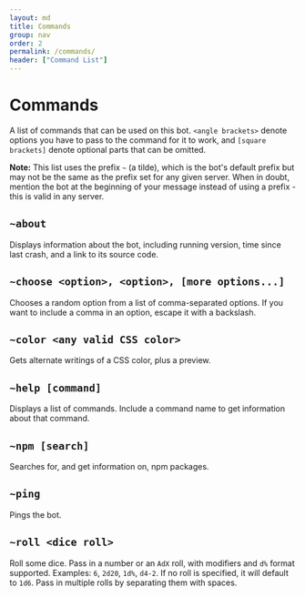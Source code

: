 ```yaml
---
layout: md
title: Commands
group: nav
order: 2
permalink: /commands/
header: ["Command List"]
---
```


# Commands

A list of commands that can be used on this bot. `<angle brackets>` denote options you have to pass to the command for it to work, and `[square brackets]` denote optional parts that can be omitted.

**Note:** This list uses the prefix `~` (a tilde), which is the bot's default prefix but may not be the same as the prefix set for any given server. When in doubt, mention the bot at the beginning of your message instead of using a prefix - this is valid in any server.

## `~about`
Displays information about the bot, including running version, time since last crash, and a link to its source code.

## `~choose <option>, <option>, [more options...]`
Chooses a random option from a list of comma-separated options. If you want to include a comma in an option, escape it with a backslash.

## `~color <any valid CSS color>`
Gets alternate writings of a CSS color, plus a preview.

## `~help [command]`
Displays a list of commands. Include a command name to get information about that command.

## `~npm [search]`
Searches for, and get information on, npm packages.

## `~ping`
Pings the bot.

## `~roll <dice roll>`
Roll some dice. Pass in a number or an `AdX` roll, with modifiers and `d%` format supported. Examples: `6`, `2d20`, `1d%`, `d4-2`. If no roll is specified, it will default to `1d6`. Pass in multiple rolls by separating them with spaces.
